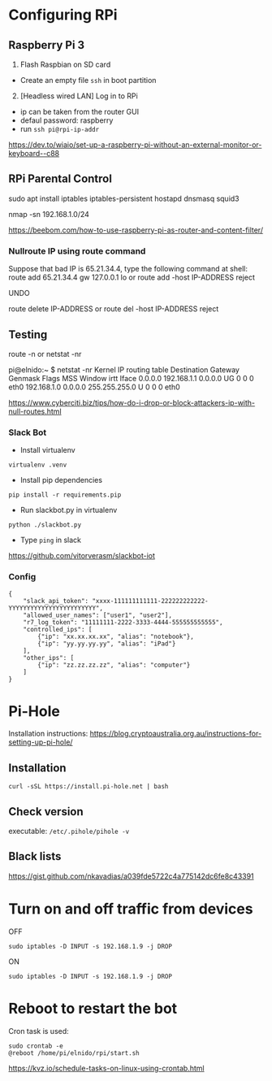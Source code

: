 # Configuring RPi

## Raspberry Pi 3

1. Flash Raspbian on SD card

 - Create an empty file `ssh` in boot partition

2. [Headless wired LAN] Log in to RPi

 - ip can be taken from the router GUI
 - defaul password: raspberry
 - run `ssh pi@rpi-ip-addr`

https://dev.to/wiaio/set-up-a-raspberry-pi-without-an-external-monitor-or-keyboard--c88

## RPi Parental Control

sudo apt install iptables iptables-persistent hostapd dnsmasq squid3


nmap -sn 192.168.1.0/24

https://beebom.com/how-to-use-raspberry-pi-as-router-and-content-filter/


### Nullroute IP using route command

Suppose that bad IP is 65.21.34.4, type the following command at shell:
route add 65.21.34.4 gw 127.0.0.1 lo
or
route add -host IP-ADDRESS reject

UNDO

route delete IP-ADDRESS
or
route del -host IP-ADDRESS reject

Testing
-------
route -n
or
netstat -nr


pi@elnido:~ $ netstat -nr
Kernel IP routing table
Destination     Gateway         Genmask         Flags   MSS Window  irtt Iface
0.0.0.0         192.168.1.1     0.0.0.0         UG        0 0          0 eth0
192.168.1.0     0.0.0.0         255.255.255.0   U         0 0          0 eth0

https://www.cyberciti.biz/tips/how-do-i-drop-or-block-attackers-ip-with-null-routes.html



### Slack Bot

- Install virtualenv

```virtualenv .venv```

- Install pip dependencies

```pip install -r requirements.pip```

- Run slackbot.py in virtualenv

```python ./slackbot.py```

- Type `ping` in slack

https://github.com/vitorverasm/slackbot-iot

### Config

```
{
    "slack_api_token": "xxxx-111111111111-222222222222-YYYYYYYYYYYYYYYYYYYYYYYY",
    "allowed_user_names": ["user1", "user2"],
    "r7_log_token": "11111111-2222-3333-4444-555555555555",
    "controlled_ips": [
		{"ip": "xx.xx.xx.xx", "alias": "notebook"},
		{"ip": "yy.yy.yy.yy", "alias": "iPad"}
	],
    "other_ips": [
		{"ip": "zz.zz.zz.zz", "alias": "computer"}
	]
}
```

# Pi-Hole

Installation instructions: https://blog.cryptoaustralia.org.au/instructions-for-setting-up-pi-hole/

## Installation
```
curl -sSL https://install.pi-hole.net | bash
```

## Check version
executable: `/etc/.pihole/pihole -v`

## Black lists
https://gist.github.com/nkavadias/a039fde5722c4a775142dc6fe8c43391


# Turn on and off traffic from devices
OFF
```
sudo iptables -D INPUT -s 192.168.1.9 -j DROP
```
ON
```
sudo iptables -D INPUT -s 192.168.1.9 -j DROP
```

# Reboot to restart the bot

Cron task is used:

```
sudo crontab -e
@reboot /home/pi/elnido/rpi/start.sh
```

https://kvz.io/schedule-tasks-on-linux-using-crontab.html
